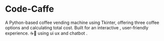 
# Code-Caffe
A Python-based coffee vending machine using Tkinter, offering three coffee options and calculating total cost. Built for an interactive , user-friendly experience. ☕🚀
using ui ux and chatbot .
